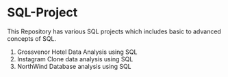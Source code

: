 # SQL-Project
This Repository has various SQL projects which includes basic to advanced concepts of SQL. 

1. Grossvenor Hotel Data Analysis using SQL 
2. Instagram Clone data analysis using SQL 
3. NorthWind Database analysis using SQL 
